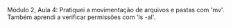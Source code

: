 Módulo 2, Aula 4: Pratiquei a movimentação de arquivos e pastas com 'mv'. Também aprendi a verificar permissões com 'ls -al'.

